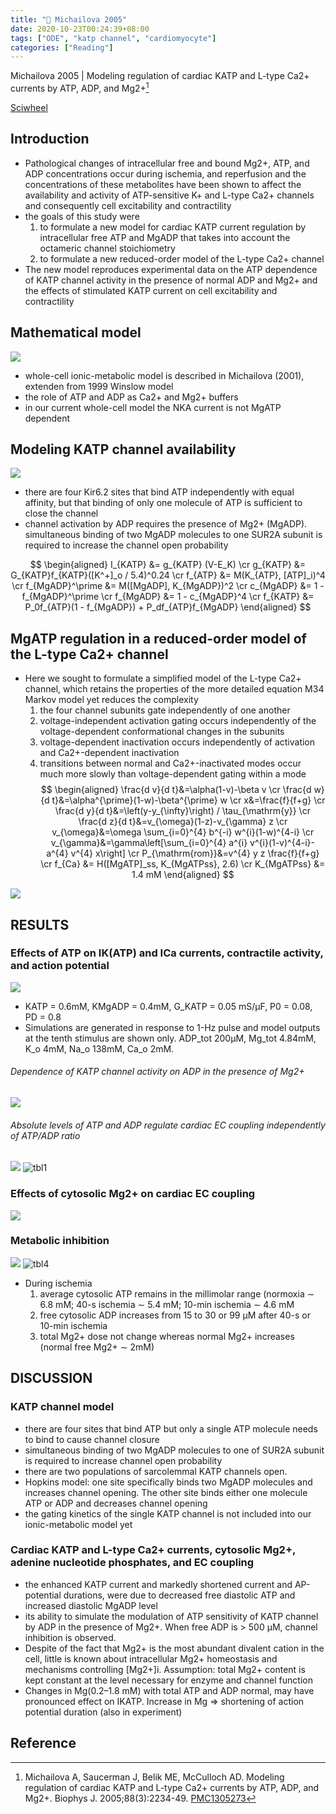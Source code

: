 ```yaml
---
title: "📝 Michailova 2005"
date: 2020-10-23T00:24:39+08:00
tags: ["ODE", "katp channel", "cardiomyocyte"]
categories: ["Reading"]
---
```


Michailova 2005 | Modeling regulation of cardiac KATP and L-type Ca2+ currents by ATP, ADP, and Mg2+[^Michailova2005]

[Sciwheel](https://sciwheel.com/work/#/items/1270470)

<!--more-->

## Introduction

* Pathological changes of intracellular free and bound Mg2+, ATP, and ADP concentrations occur during ischemia, and reperfusion and the concentrations of these metabolites have been shown to affect the availability and activity of ATP-sensitive K+ and L-type Ca2+ channels and consequently cell excitability and contractility
*  the goals of this study were
    1. to formulate a new model for cardiac KATP current regulation by intracellular free ATP and MgADP that takes into account the octameric channel stoichiometry
    2. to formulate a new reduced-order model of the L-type Ca2+ channel
* The new model reproduces experimental data on the ATP dependence of KATP channel activity in the presence of normal ADP and Mg2+ and the effects of stimulated KATP current on cell excitability and contractility

## Mathematical model
![](https://els-jbs-prod-cdn.literatumonline.com/cms/attachment/2e5e4eff-68ae-47e8-b30f-eb60f8be60d7/gr1_lrg.jpg)
* whole-cell ionic-metabolic model is described in Michailova (2001), extenden from 1999 Winslow model
* the role of ATP and ADP as Ca2+ and Mg2+ buffers
* in our current whole-cell model the NKA current is not MgATP dependent

## Modeling KATP channel availability
![](https://els-jbs-prod-cdn.literatumonline.com/cms/attachment/5a3dd60c-fe7e-4335-83c8-abc3a547eb83/gr2_lrg.jpg)
*  there are four Kir6.2 sites that bind ATP independently with equal affinity, but that binding of only one molecule of ATP is sufficient to close the channel
*  channel activation by ADP requires the presence of Mg2+ (MgADP). simultaneous binding of two MgADP molecules to one SUR2A subunit is required to increase the channel open probability

$$
\begin{aligned}
I_{KATP} &= g_{KATP} (V-E_K)  \cr
g_{KATP} &= G_{KATP}f_{KATP}([K^+]_o / 5.4)^0.24  \cr
f_{ATP} &= M(K_{ATP}, [ATP]_i)^4  \cr
f_{MgADP}^\prime &= M([MgADP], K_{MgADP})^2  \cr
c_{MgADP} &= 1 - f_{MgADP}^\prime  \cr
f_{MgADP} &= 1 - c_{MgADP}^4  \cr
f_{KATP} &= P_0f_{ATP}(1 - f_{MgADP}) + P_df_{ATP}f_{MgADP}
\end{aligned}
$$

## MgATP regulation in a reduced-order model of the L-type Ca2+ channel
* Here we sought to formulate a simplified model of the L-type Ca2+ channel, which retains the properties of the more detailed equation M34 Markov model yet reduces the complexity
    1. the four channel subunits gate independently of one another
    2. voltage-independent activation gating occurs independently of the voltage-dependent conformational changes in the subunits
    3. voltage-dependent inactivation occurs independently of activation and Ca2+-dependent inactivation
    4. transitions between normal and Ca2+-inactivated modes occur much more slowly than voltage-dependent gating within a mode
$$
\begin{aligned}
\frac{d v}{d t}&=\alpha(1-v)-\beta v  \cr
\frac{d w}{d t}&=\alpha^{\prime}(1-w)-\beta^{\prime} w  \cr
x&=\frac{f}{f+g}  \cr
\frac{d y}{d t}&=\left(y-y_{\infty}\right) / \tau_{\mathrm{y}}  \cr
\frac{d z}{d t}&=v_{\omega}(1-z)-v_{\gamma} z  \cr
v_{\omega}&=\omega \sum_{i=0}^{4} b^{-i} w^{i}(1-w)^{4-i}  \cr
v_{\gamma}&=\gamma\left[\sum_{i=0}^{4} a^{i} v^{i}(1-v)^{4-i}-a^{4} v^{4} x\right] \cr
P_{\mathrm{rom}}&=v^{4} y z \frac{f}{f+g}  \cr
f_{Ca} &= H([MgATP]_ss, K_{MgATPss}, 2.6)  \cr
K_{MgATPss} &= 1.4 mM
\end{aligned}
$$

![](https://els-jbs-prod-cdn.literatumonline.com/cms/attachment/2064854130/2066106908/si100.gif)

## RESULTS
### Effects of ATP on IK(ATP) and ICa currents, contractile activity, and action potential
![](https://els-jbs-prod-cdn.literatumonline.com/cms/attachment/6499d25e-e52e-4217-837d-710da97e8ba8/gr3_lrg.jpg)
* KATP = 0.6mM, KMgADP = 0.4mM, G_KATP = 0.05 mS/μF, P0 = 0.08, PD = 0.8
* Simulations are generated in response to 1-Hz pulse and model outputs at the tenth stimulus are shown only. ADP_tot 200μM, Mg_tot 4.84mM, K_o 4mM, Na_o 138mM, Ca_o 2mM.
###### Dependence of KATP channel activity on ADP in the presence of Mg2+
![](https://els-jbs-prod-cdn.literatumonline.com/cms/attachment/45c7b090-b8ec-4ab8-a6eb-b07c5929a60c/gr4_lrg.gif)
###### Absolute levels of ATP and ADP regulate cardiac EC coupling independently of ATP/ADP ratio
![](https://els-jbs-prod-cdn.literatumonline.com/cms/attachment/1423d00d-2ca4-42ae-90a2-cd4c9e7b3ea8/gr5_lrg.gif)
![tbl1](https://user-images.githubusercontent.com/40054455/86704437-74064380-c047-11ea-88c8-aa38c969a858.png)

### Effects of cytosolic Mg2+ on cardiac EC coupling
![](https://www.ncbi.nlm.nih.gov/pmc/articles/PMC1305273/bin/biophysj00046284F06_HT.jpg)

### Metabolic inhibition
![](https://www.ncbi.nlm.nih.gov/pmc/articles/PMC1305273/bin/biophysj00046284F07_LW.jpg)
![tbl4](https://user-images.githubusercontent.com/40054455/86704442-75377080-c047-11ea-900d-35eb566ae2a9.png)
* During ischemia
    1. average cytosolic ATP remains in the millimolar range (normoxia ∼ 6.8 mM; 40-s ischemia ∼ 5.4 mM; 10-min ischemia ∼ 4.6 mM
    2. free cytosolic ADP increases from 15 to 30 or 99 μM after 40-s or 10-min ischemia
    3. total Mg2+ dose not change whereas normal Mg2+ increases (normal free Mg2+ ∼ 2mM)
## DISCUSSION
### KATP channel model
* there are four sites that bind ATP but only a single ATP molecule needs to bind to cause channel closure
* simultaneous binding of two MgADP molecules to one of SUR2A subunit is required to increase channel open probability
* there are two populations of sarcolemmal KATP channels open.
* Hopkins model:  one site specifically binds two MgADP molecules and increases channel opening. The other site binds either one molecule ATP or ADP and decreases channel opening
* the gating kinetics of the single KATP channel is not included into our ionic-metabolic model yet
### Cardiac KATP and L-type Ca2+ currents, cytosolic Mg2+, adenine nucleotide phosphates, and EC coupling
* the enhanced KATP current and markedly shortened current and AP-potential durations, were due to decreased free diastolic ATP and increased diastolic MgADP level
* its ability to simulate the modulation of ATP sensitivity of KATP channel by ADP in the presence of Mg2+. When free ADP is > 500 μM, channel inhibition is observed.
* Despite of the fact that Mg2+ is the most abundant divalent cation in the cell, little is known about intracellular Mg2+ homeostasis and mechanisms controlling [Mg2+]i. Assumption: total Mg2+ content is kept constant at the level necessary for enzyme and channel function
* Changes in Mg(0.2–1.8 mM) with total ATP and ADP normal, may have pronounced effect on IKATP. Increase in Mg => shortening of action potential duration (also in experiment)

## Reference
[^Michailova2005]: Michailova A, Saucerman J, Belik ME, McCulloch AD. Modeling regulation of cardiac KATP and L-type Ca2+ currents by ATP, ADP, and Mg2+. Biophys J. 2005;88(3):2234-49. [PMC1305273](https://www.ncbi.nlm.nih.gov/pmc/articles/PMC1305273/)
